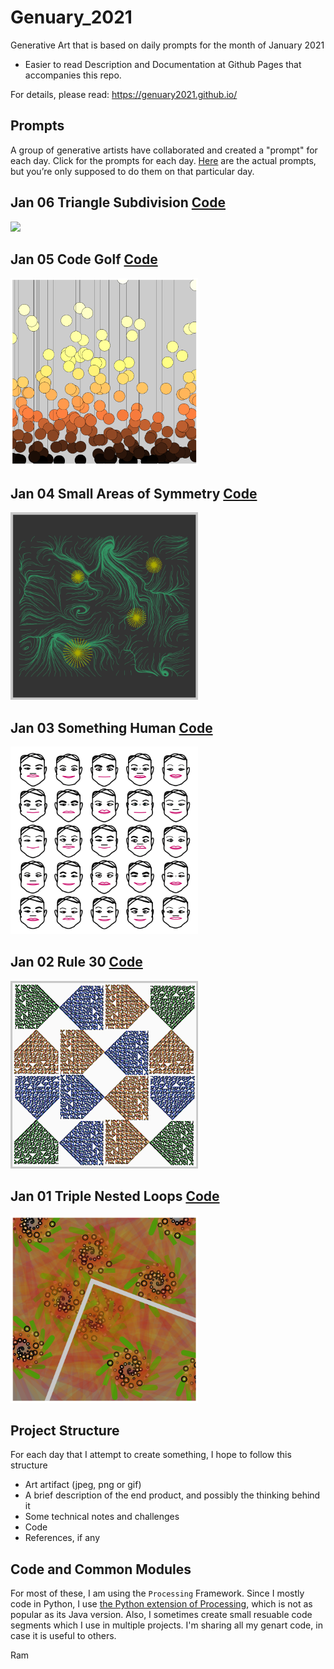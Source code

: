 # Genuary_2021
Generative Art that is based on daily prompts for the month of January 2021

- Easier to read Description and Documentation at Github Pages that accompanies this repo.

For details, please read: https://genuary2021.github.io/

## Prompts

A group of generative artists have collaborated and created a "prompt" for each day.
Click for the prompts for each day. [Here](https://genuary2021.github.io/prompts) are the actual prompts, but you’re only supposed to do them on that particular day.

## Jan 06 Triangle Subdivision [Code](Jan06_Triangle_Subdivision)
<img src="Jan06_Triangle_Subdivision/images/ico_anim.gif" width="300">  

## Jan 05 Code Golf [Code](Jan05_Code_Golf)
<img src="Jan05_Code_Golf/images/code_golf_251.png" width="300">  

## Jan 04 Small Areas of Symmetry [Code](Jan04_Symmetry)
<img src="Jan04_Symmetry/images/noise_symm_4209.png" width="300">  

## Jan 03 Something Human [Code](Jan03_Something_Human)
<img src="Jan03_Something_Human/images/g25.gif" width="300">

## Jan 02 Rule 30 [Code](Jan02_Rule30)
<img src="Jan02_Rule30/images/tile_alt_rule_30_7324.png" width="300">

## Jan 01 Triple Nested Loops [Code](Jan01_Triple_Nested_Loops)
<img src="Jan01_Triple_Nested_Loops/images/triple_loop1.png" width="300">


## Project Structure

For each day that I attempt to create something, I hope to follow this structure
- Art artifact (jpeg, png or gif)
- A brief description of the end product, and possibly the thinking behind it
- Some technical notes and challenges
- Code
- References, if any

## Code and Common Modules

For most of these, I am using the `Processing` Framework. Since I mostly code in Python, I use [the Python extension of Processing](https://py.processing.org/reference/), which is not as popular as its Java version. Also, I sometimes create small resuable code segments
which I use in multiple projects. I'm sharing all my genart code, in case it is useful to others.

Ram 